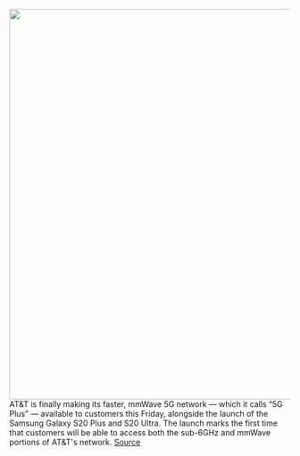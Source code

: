 <img src='https://cdn.vox-cdn.com/thumbor/xodvRXfcDuTVrMhB1_5yOoMPink=/0x0:2040x1360/1200x800/filters:focal(857x517:1183x843)/cdn.vox-cdn.com/uploads/chorus_image/image/66438334/acastro_180322_1777_0001.0.jpg' width='700px' /><br/>
AT&T is finally making its faster, mmWave 5G network — which it calls “5G Plus” — available to customers this Friday, alongside the launch of the Samsung Galaxy S20 Plus and S20 Ultra. The launch marks the first time that customers will be able to access both the sub-6GHz and mmWave portions of AT&T's network.
<a href='https://www.theverge.com/2020/3/4/21164871/att-5g-plus-millimeter-wave-network-date-launch-samsung-galaxy-s20-plus-ultra'> Source <a/>